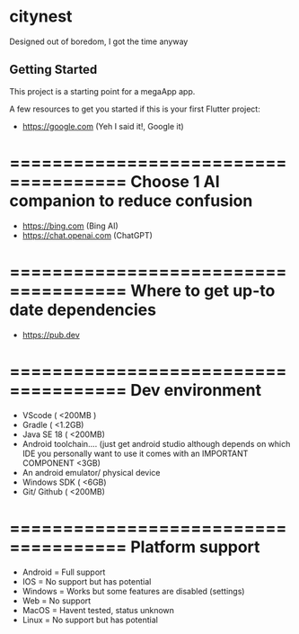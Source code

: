 # citynest

Designed out of boredom, I got the time anyway

## Getting Started

This project is a starting point for a megaApp app.

A few resources to get you started if this is your first Flutter project:
- https://google.com (Yeh I said it!, Google it)

=====================================
Choose 1 AI companion to reduce confusion
============================================
- https://bing.com (Bing AI)
- https://chat.openai.com (ChatGPT)

=====================================
Where to get up-to date dependencies
============================================
- https://pub.dev

=====================================
Dev environment
============================================
- VScode ( <200MB )
- Gradle ( <1.2GB)
- Java SE 18 ( <200MB)
- Android toolchain.... (just get android studio although depends on which IDE you personally want to use 
 it comes with an IMPORTANT COMPONENT <3GB)
- An android emulator/ physical device
- Windows SDK ( <6GB)
- Git/ Github ( <200MB)

=====================================
Platform support
============================================
- Android = Full support
- IOS = No support but has potential
- Windows = Works but some features are disabled (settings)
- Web = No support
- MacOS = Havent tested, status unknown
- Linux = No support but has potential